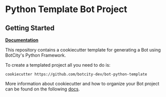 # Python Template Bot Project

## Getting Started

**[Documentation](https://botcity-dev.github.io/bot-python-template/)**

This repository contains a cookiecutter template for generating a Bot using 
BotCity's Python Framework.

To create a templated project all you need to do is:
```
cookiecutter https://github.com/botcity-dev/bot-python-template
```

More information about cookiecutter and how to organize your Bot project can be found
on the following [docs](https://botcity-dev.github.io/bot-python-template/).
